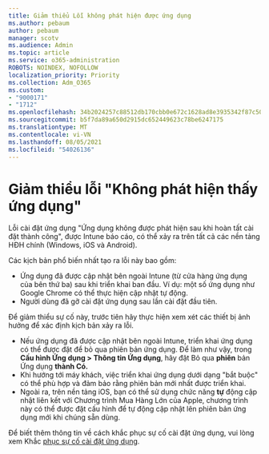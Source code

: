 ```yaml
---
title: Giảm thiểu Lỗi không phát hiện được ứng dụng
ms.author: pebaum
author: pebaum
manager: scotv
ms.audience: Admin
ms.topic: article
ms.service: o365-administration
ROBOTS: NOINDEX, NOFOLLOW
localization_priority: Priority
ms.collection: Adm_O365
ms.custom:
- "9000171"
- "1712"
ms.openlocfilehash: 34b2024257c88512db170cbb0e672c1628ad8e3935342f87c5032492e1ad0259
ms.sourcegitcommit: b5f7da89a650d2915dc652449623c78be6247175
ms.translationtype: MT
ms.contentlocale: vi-VN
ms.lasthandoff: 08/05/2021
ms.locfileid: "54026136"
---
```

# <a name="mitigate-the-application-was-not-detected-error"></a>Giảm thiểu lỗi "Không phát hiện thấy ứng dụng"

Lỗi cài đặt ứng dụng "Ứng dụng không được phát hiện sau khi hoàn tất cài đặt thành công", được Intune báo cáo, có thể xảy ra trên tất cả các nền tảng HĐH chính (Windows, iOS và Android).

Các kịch bản phổ biến nhất tạo ra lỗi này bao gồm:

- Ứng dụng đã được cập nhật bên ngoài Intune (từ cửa hàng ứng dụng của bên thứ ba) sau khi triển khai ban đầu. Ví dụ: một số ứng dụng như Google Chrome có thể thực hiện cập nhật tự động.
- Người dùng đã gỡ cài đặt ứng dụng sau lần cài đặt đầu tiên.

Để giảm thiểu sự cố này, trước tiên hãy thực hiện xem xét các thiết bị ảnh hưởng để xác định kịch bản xảy ra lỗi.

- Nếu ứng dụng đã được cập nhật bên ngoài Intune, triển khai ứng dụng có thể được đặt để bỏ qua phiên bản ứng dụng. Để làm như vậy, trong **Cấu hình Ứng dụng > Thông tin Ứng dụng**, hãy đặt Bỏ qua **phiên** bản Ứng dụng **thành Có.**
- Khi hướng tới máy khách, việc triển khai ứng dụng dưới dạng "bắt buộc" có thể phù hợp và đảm bảo rằng phiên bản mới nhất được triển khai.
- Ngoài ra, trên nền tảng iOS, bạn có thể sử dụng chức năng **tự** động cập nhật liên kết với Chương trình Mua Hàng Lớn của Apple, chương trình này có thể được đặt cấu hình để tự động cập nhật lên phiên bản ứng dụng mới khi chúng sẵn dùng.

Để biết thêm thông tin về cách khắc phục sự cố cài đặt ứng dụng, vui lòng xem Khắc [phục sự cố cài đặt ứng dụng](https://docs.microsoft.com/intune/troubleshoot-app-install).
